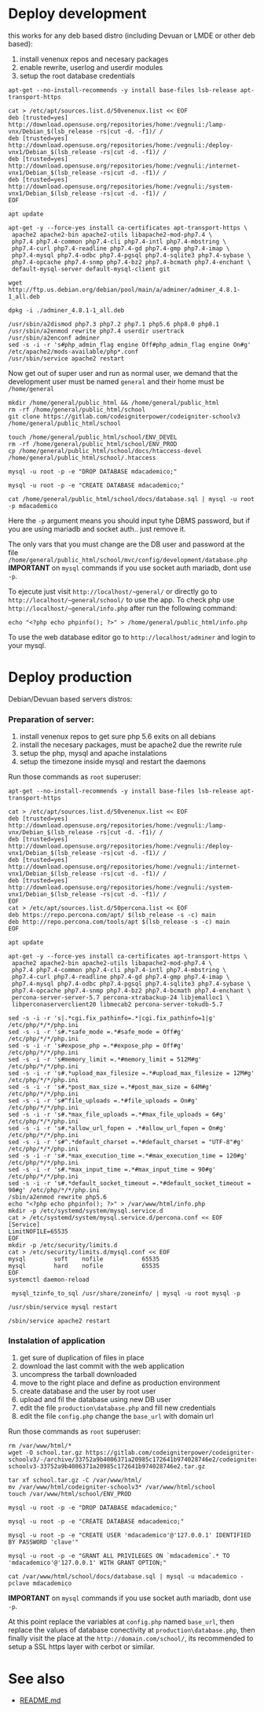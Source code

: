 
# Deploy development

this works for any deb based distro (including Devuan or LMDE or other deb based):

1. install venenux repos and necesary packages
2. enable rewrite, userlog and userdir modules
3. setup the root database credentials


```
apt-get --no-install-recommends -y install base-files lsb-release apt-transport-https

cat > /etc/apt/sources.list.d/50venenux.list << EOF
deb [trusted=yes] http://download.opensuse.org/repositories/home:/vegnuli:/lamp-vnx/Debian_$(lsb_release -rs|cut -d. -f1)/ /
deb [trusted=yes] http://download.opensuse.org/repositories/home:/vegnuli:/deploy-vnx1/Debian_$(lsb_release -rs|cut -d. -f1)/ /
deb [trusted=yes] http://download.opensuse.org/repositories/home:/vegnuli:/internet-vnx1/Debian_$(lsb_release -rs|cut -d. -f1)/ /
deb [trusted=yes] http://download.opensuse.org/repositories/home:/vegnuli:/system-vnx1/Debian_$(lsb_release -rs|cut -d. -f1)/ /
EOF

apt update

apt-get -y --force-yes install ca-certificates apt-transport-https \
 apache2 apache2-bin apache2-utils libapache2-mod-php7.4 \
 php7.4 php7.4-common php7.4-cli php7.4-intl php7.4-mbstring \
 php7.4-curl php7.4-readline php7.4-gd php7.4-gmp php7.4-imap \
 php7.4-mysql php7.4-odbc php7.4-pgsql php7.4-sqlite3 php7.4-sybase \
 php7.4-opcache php7.4-snmp php7.4-bz2 php7.4-bcmath php7.4-enchant \
 default-mysql-server default-mysql-client git

wget http://ftp.us.debian.org/debian/pool/main/a/adminer/adminer_4.8.1-1_all.deb

dpkg -i ./adminer_4.8.1-1_all.deb

/usr/sbin/a2dismod php7.3 php7.2 php7.1 php5.6 php8.0 php8.1
/usr/sbin/a2enmod rewrite php7.4 userdir usertrack
/usr/sbin/a2enconf adminer
sed -s -i -r 's#php_admin_flag engine Off#php_admin_flag engine On#g' /etc/apache2/mods-available/php*.conf
/usr/sbin/service apache2 restart
```

Now get out of super user and run as normal user, we demand that the 
development user must be named `general` and their home must be `/home/general`

```
mkdir /home/general/public_html && /home/general/public_html
rm -rf /home/general/public_html/school
git clone https://gitlab.com/codeigniterpower/codeigniter-schoolv3 /home/general/public_html/school

touch /home/general/public_html/school/ENV_DEVEL
rm -rf /home/general/public_html/school/ENV_PROD
cp /home/general/public_html/school/docs/htaccess-devel /home/general/public_html/school/.htaccess

mysql -u root -p -e "DROP DATABASE mdacademico;"

mysql -u root -p -e "CREATE DATABASE mdacademico;"

cat /home/general/public_html/school/docs/database.sql | mysql -u root -p mdacademico
```

Here the `-p` argument means you should input tyhe DBMS password, but 
if you are using mariadb and socket auth.. just remove it.

The only vars that you must change are the DB user and password at
the file `/home/general/public_html/school/mvc/config/development/database.php`
**IMPORTANT** on `mysql` commands if you use socket auth mariadb, dont use `-p`.

To ejecute just visit `http://localhost/~general/` or 
directly go to `http://localhost/~general/school/` to use the app.
To check php use `http://localhost/~general/info.php` after 
run the following command:

```
echo "<?php echo phpinfo(); ?>" > /home/general/public_html/info.php
```

To use the web database editor go to `http://localhost/adminer` and login to your mysql.

# Deploy production

Debian/Devuan based servers distros:

### Preparation of server:

1. install venenux repos to get sure php 5.6 exits on all debians
2. install the necesary packages, must be apache2 due the rewrite rule
3. setup the php, mysql and apache instalations
4. setup the timezone inside mysql and restart the daemons

Run those commands as `root` superuser:

```
apt-get --no-install-recommends -y install base-files lsb-release apt-transport-https

cat > /etc/apt/sources.list.d/50venenux.list << EOF
deb [trusted=yes] http://download.opensuse.org/repositories/home:/vegnuli:/lamp-vnx/Debian_$(lsb_release -rs|cut -d. -f1)/ /
deb [trusted=yes] http://download.opensuse.org/repositories/home:/vegnuli:/deploy-vnx1/Debian_$(lsb_release -rs|cut -d. -f1)/ /
deb [trusted=yes] http://download.opensuse.org/repositories/home:/vegnuli:/internet-vnx1/Debian_$(lsb_release -rs|cut -d. -f1)/ /
deb [trusted=yes] http://download.opensuse.org/repositories/home:/vegnuli:/system-vnx1/Debian_$(lsb_release -rs|cut -d. -f1)/ /
EOF
cat > /etc/apt/sources.list.d/50percona.list << EOF
deb https://repo.percona.com/apt/ $(lsb_release -s -c) main
deb http://repo.percona.com/tools/apt $(lsb_release -s -c) main
EOF

apt update

apt-get -y --force-yes install ca-certificates apt-transport-https \
 apache2 apache2-bin apache2-utils libapache2-mod-php7.4 \
 php7.4 php7.4-common php7.4-cli php7.4-intl php7.4-mbstring \
 php7.4-curl php7.4-readline php7.4-gd php7.4-gmp php7.4-imap \
 php7.4-mysql php7.4-odbc php7.4-pgsql php7.4-sqlite3 php7.4-sybase \
 php7.4-opcache php7.4-snmp php7.4-bz2 php7.4-bcmath php7.4-enchant \
 percona-server-server-5.7 percona-xtrabackup-24 libjemalloc1 \
 libperconaserverclient20 libmecab2 percona-server-tokudb-5.7

sed -s -i -r 's|.*cgi.fix_pathinfo=.*|cgi.fix_pathinfo=1|g' /etc/php/*/*/php.ini
sed -s -i -r 's#.*safe_mode =.*#safe_mode = Off#g' /etc/php/*/*/php.ini
sed -s -i -r 's#expose_php =.*#expose_php = Off#g' /etc/php/*/*/php.ini
sed -s -i -r 's#memory_limit =.*#memory_limit = 512M#g' /etc/php/*/*/php.ini
sed -s -i -r 's#.*upload_max_filesize =.*#upload_max_filesize = 12M#g' /etc/php/*/*/php.ini
sed -s -i -r 's#.*post_max_size =.*#post_max_size = 64M#g' /etc/php/*/*/php.ini
sed -s -i -r 's#^file_uploads =.*#file_uploads = On#g' /etc/php/*/*/php.ini
sed -s -i -r 's#.*max_file_uploads =.*#max_file_uploads = 6#g' /etc/php/*/*/php.ini
sed -s -i -r 's#.*allow_url_fopen = .*#allow_url_fopen = On#g' /etc/php/*/*/php.ini
sed -s -i -r 's#^.*default_charset =.*#default_charset = "UTF-8"#g' /etc/php/*/*/php.ini
sed -s -i -r 's#.*max_execution_time =.*#max_execution_time = 120#g' /etc/php/*/*/php.ini
sed -s -i -r 's#.*max_input_time =.*#max_input_time = 90#g' /etc/php/*/*/php.ini
sed -s -i -r 's#.*default_socket_timeout =.*#default_socket_timeout = 90#g' /etc/php/*/*/php.ini
/sbin/a2enmod rewrite php5.6
echo "<?php echo phpinfo(); ?>" > /var/www/html/info.php
mkdir -p /etc/systemd/system/mysql.service.d
cat > /etc/systemd/system/mysql.service.d/percona.conf << EOF
[Service]
LimitNOFILE=65535
EOF
mkdir -p /etc/security/limits.d
cat > /etc/security/limits.d/mysql.conf << EOF
mysql        soft    nofile           65535
mysql        hard    nofile           65535
EOF
systemctl daemon-reload

 mysql_tzinfo_to_sql /usr/share/zoneinfo/ | mysql -u root mysql -p

/usr/sbin/service mysql restart

/sbin/service apache2 restart
```

### Instalation of application

1. get sure of duplication of files in place
2. download the last commit with the web application
3. uncompress the tarball downloaded
4. move to the right place and define as production environment
5. create database and the user by root user
6. upload and fil the database using new DB user
7. edit the file `production\database.php` and fill new credentials
8. edit the file `config.php` change the `base_url` with domain url

Run those commands as `root` superuser:

```
rm /var/www/html/*
wget -O school.tar.gz https://gitlab.com/codeigniterpower/codeigniter-schoolv3/-/archive/33752a9b4006371a20985c172641b974028746e2/codeigniter-schoolv3-33752a9b4006371a20985c172641b974028746e2.tar.gz

tar xf school.tar.gz -C /var/www/html/
mv /var/www/html/codeigniter-schoolv3* /var/www/html/school
touch /var/www/html/school/ENV_PROD

mysql -u root -p -e "DROP DATABASE mdacademico;"

mysql -u root -p -e "CREATE DATABASE mdacademico;"

mysql -u root -p -e "CREATE USER 'mdacademico'@'127.0.0.1' IDENTIFIED BY PASSWORD 'clave'"

mysql -u root -p -e "GRANT ALL PRIVILEGES ON `mdacademico`.* TO 'mdacademico'@'127.0.0.1' WITH GRANT OPTION;"

cat /var/www/html/school/docs/database.sql | mysql -u mdacademico -pclave mdacademico
```

**IMPORTANT** on `mysql` commands if you use socket auth mariadb, dont use `-p`.

At this point replace the variables at `config.php` named `base_url`, 
then replace the values of database conectivity at `production\database.php`, 
then finally visit the place at the `http://domain.com/school/`, 
its recommended to setup a SSL https layer with cerbot or similar.

# See also

* [README.md](README.md)
